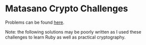 # Matasano Crypto Challenges

Problems can be found [here](http://cryptopals.com/).

Note: the following solutions may be poorly written as I used these challenges to learn Ruby as well as practical cryptography.
